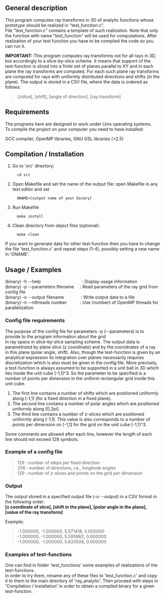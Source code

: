 
## General description 

This program computes ray transforms in 3D of analytic functions whose prototype should be realized in "test_function.c".  
File "test_function.c" contains a template of such realization. Note that only the function with name "test_function" will be used for computations. After realizaiton of your test function you have to be compiled the code so you can run it.  

**IMPORTANT:** This program computes ray transforms not for all rays in 3D, but accordingly to a slice-by-slice scheme. 
It means that support of the test-function is sliced into a finite set of planes parallel to XY and in each 
plane the ray transforms are computed. For each such plane ray transforms are computed for rays with uniformly distributed 
directions and shifts (in the plane). The output is stored in a CSV file, where the data is ordered as follows:  
 > [zslice], [shift], [angle of direction], [ray transform]

## Requirements 

The programs here are designed to work under Unix operating systems.  
To compile the project on your computer you need to have installed:  

GCC compiler, OpenMP libraries, GNU GSL libraries (+2.5)

## Compilation / Installation
  1) Go to 'src' directory:  
        ```
          cd src
        ```
  2) Open Makefile and set the name of the output file:
        open Makefile in any text editor and set
        ```
          ONAME=(output name of your binary)
        ```
  
  3) Run Makefile
      ```
        make install
      ```
  4) Clean directory from object files (optional):
  
      ```
        make clean 
      ```
  If you want to generate data for other test-function then you have to change the file
  'test_function.c' and repeat steps (1-4), possibly setting a new name in 'ONAME'.
  
## Usage / Examples

(binary) -h --help &nbsp;&nbsp;&nbsp;&nbsp;&nbsp;&nbsp;&nbsp;&nbsp;&nbsp;&nbsp;&nbsp;&nbsp;&nbsp;&nbsp;&nbsp;&nbsp;&nbsp;&nbsp;&nbsp;&nbsp;&nbsp;&nbsp;&nbsp;&nbsp;&nbsp;&nbsp;&nbsp;&nbsp;&nbsp;&nbsp;&nbsp;&nbsp;&nbsp;: Display usage information  
(binary) -p --parameters filename &nbsp;&nbsp;&nbsp;&nbsp;: Read parameters of the ray grid from config file  
(binary) -o --output filename &nbsp;&nbsp;&nbsp;&nbsp;&nbsp;&nbsp;&nbsp;&nbsp;&nbsp;&nbsp;&nbsp;&nbsp;&nbsp;: Write output data to a file  
(binary) -n --nthreads number &nbsp;&nbsp;&nbsp;&nbsp;&nbsp;&nbsp;&nbsp;&nbsp;&nbsp;&nbsp;: Use (number) of OpenMP threads for parallelization  

### Config file requirements

The purpose of the config file for parameters -p (--parameters) is to provide to the program information about the grid  
in ray space in slice-by-slice sampling scheme. The output data is parametrized by plane slice (z coordinate) and 
by the cooridnates of a ray in this plane (polar angle, shift). Also, though the test-function is
given by an analytical expression its integration over planes necessarily requires discretization which is also must be 
given in the config file. More precisely, a test-function is always assumed to be supported in a unit ball in 3D which 
lies inside the unit cube [-1,1]^3. So the parameter to be specified is a number of points per dimension in the uniform rectangular grid inside this unit cube.

1) The first line contains a number of shifts which are positioned uniformly along [-1,1] (for a fixed direction in 
a fixed plane).  
1) The second line contains a number of polar angles which are positioned uniformly along [0,2pi].  
3) The third line contains a number of z-slices which are positioned uniformly along [-1,1]. This value 
is also corresponds to a number of points per dimension on [-1,1] for the grid on the unit cube [-1,1]^3.

Some comments are allowed after each line, however the length of each line should not exceed 128 symbols.

### Example of a config file

> 129			: number of steps per fixed direction  
> 256			: number of directions, i.e., longitude angles  
> 129			: number of z-slices and points on the grid per dimension  


### Output

The output stored in a specified output file (-o --output) in a CSV format in the following order:  
**[z coordinate of slice], [shift in the plane], [polar angle in the plane], [value of the ray transform]**  

Example:  
> -1.000000, -1.000000, 5.571418, 0.000000  
> -1.000000, -1.000000, 5.595962, 0.000000  
> -1.000000, -1.000000, 5.620506, 0.000000  

### Examples of test-functions

One can find in folder 'test_functions' some examples of realizations of the test-functions.  
In order to try them, rename any of these files to 'test_function.c' and copy it to them to the main directory of   'ray_analytic'. Then proceed with steps in 'Compilation / Installation' in order to obtain a compiled binary for a given
test-function. 


